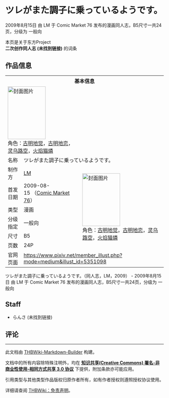 # ツレがまた調子に乗っているようです。

<!-- source html: G:\repos\THBWiki-Markdown-Builder\THBWikiMarkdown\Temp\main\e\e6\ns0%3A%E3%83%84%E3%83%AC%E3%81%8C%E3%81%BE%E3%81%9F%E8%AA%BF%E5%AD%90%E3%81%AB%E4%B9%97%E3%81%A3%E3%81%A6%E3%81%84%E3%82%8B%E3%82%88%E3%81%86%E3%81%A7%E3%81%99%E3%80%82.html -->

2009年8月15日 由 LM 于 Comic Market 76 发布的漫画同人志，B5尺寸一共24页，分级为 一般向

本页是关于东方Project  
 **二次创作同人志 (未找到链接)** 的词条

## 作品信息

<table><tbody><tr><th colspan="3">基本信息</th></tr><tr><td class="cover-artwork-mobile" colspan="2"><a href="./文件-ツレがまた調子に乗っているようです。封面.jpg.md" class="image" title="封面图片"><img alt="封面图片" src="https://upload.thwiki.cc/thumb/b/b1/%E3%83%84%E3%83%AC%E3%81%8C%E3%81%BE%E3%81%9F%E8%AA%BF%E5%AD%90%E3%81%AB%E4%B9%97%E3%81%A3%E3%81%A6%E3%81%84%E3%82%8B%E3%82%88%E3%81%86%E3%81%A7%E3%81%99%E3%80%82%E5%B0%81%E9%9D%A2.jpg/120px-%E3%83%84%E3%83%AC%E3%81%8C%E3%81%BE%E3%81%9F%E8%AA%BF%E5%AD%90%E3%81%AB%E4%B9%97%E3%81%A3%E3%81%A6%E3%81%84%E3%82%8B%E3%82%88%E3%81%86%E3%81%A7%E3%81%99%E3%80%82%E5%B0%81%E9%9D%A2.jpg" decoding="async" loading="lazy" width="120" height="168" srcset="https://upload.thwiki.cc/thumb/b/b1/%E3%83%84%E3%83%AC%E3%81%8C%E3%81%BE%E3%81%9F%E8%AA%BF%E5%AD%90%E3%81%AB%E4%B9%97%E3%81%A3%E3%81%A6%E3%81%84%E3%82%8B%E3%82%88%E3%81%86%E3%81%A7%E3%81%99%E3%80%82%E5%B0%81%E9%9D%A2.jpg/180px-%E3%83%84%E3%83%AC%E3%81%8C%E3%81%BE%E3%81%9F%E8%AA%BF%E5%AD%90%E3%81%AB%E4%B9%97%E3%81%A3%E3%81%A6%E3%81%84%E3%82%8B%E3%82%88%E3%81%86%E3%81%A7%E3%81%99%E3%80%82%E5%B0%81%E9%9D%A2.jpg 1.5x, https://upload.thwiki.cc/thumb/b/b1/%E3%83%84%E3%83%AC%E3%81%8C%E3%81%BE%E3%81%9F%E8%AA%BF%E5%AD%90%E3%81%AB%E4%B9%97%E3%81%A3%E3%81%A6%E3%81%84%E3%82%8B%E3%82%88%E3%81%86%E3%81%A7%E3%81%99%E3%80%82%E5%B0%81%E9%9D%A2.jpg/240px-%E3%83%84%E3%83%AC%E3%81%8C%E3%81%BE%E3%81%9F%E8%AA%BF%E5%AD%90%E3%81%AB%E4%B9%97%E3%81%A3%E3%81%A6%E3%81%84%E3%82%8B%E3%82%88%E3%81%86%E3%81%A7%E3%81%99%E3%80%82%E5%B0%81%E9%9D%A2.jpg 2x" data-file-width="555" data-file-height="777"></a><div class="cover-char">角色：<a href="./古明地觉.md" title="古明地觉">古明地觉</a>，<a href="./古明地恋.md" title="古明地恋">古明地恋</a>，<a href="./灵乌路空.md" title="灵乌路空">灵乌路空</a>，<a href="./火焰猫燐.md" title="火焰猫燐">火焰猫燐</a></div></td>
</tr><tr><td class="label">名称</td><td colspan="2"> ツレがまた調子に乗っているようです。 </td></tr><tr><td class="label">制作方</td><td><a href="./LM.md" title="LM">LM</a></td><td class="cover-artwork" rowspan="6" style="min-width:168px;"><a href="./文件-ツレがまた調子に乗っているようです。封面.jpg.md" class="image" title="封面图片"><img alt="封面图片" src="https://upload.thwiki.cc/thumb/b/b1/%E3%83%84%E3%83%AC%E3%81%8C%E3%81%BE%E3%81%9F%E8%AA%BF%E5%AD%90%E3%81%AB%E4%B9%97%E3%81%A3%E3%81%A6%E3%81%84%E3%82%8B%E3%82%88%E3%81%86%E3%81%A7%E3%81%99%E3%80%82%E5%B0%81%E9%9D%A2.jpg/120px-%E3%83%84%E3%83%AC%E3%81%8C%E3%81%BE%E3%81%9F%E8%AA%BF%E5%AD%90%E3%81%AB%E4%B9%97%E3%81%A3%E3%81%A6%E3%81%84%E3%82%8B%E3%82%88%E3%81%86%E3%81%A7%E3%81%99%E3%80%82%E5%B0%81%E9%9D%A2.jpg" decoding="async" loading="lazy" width="120" height="168" srcset="https://upload.thwiki.cc/thumb/b/b1/%E3%83%84%E3%83%AC%E3%81%8C%E3%81%BE%E3%81%9F%E8%AA%BF%E5%AD%90%E3%81%AB%E4%B9%97%E3%81%A3%E3%81%A6%E3%81%84%E3%82%8B%E3%82%88%E3%81%86%E3%81%A7%E3%81%99%E3%80%82%E5%B0%81%E9%9D%A2.jpg/180px-%E3%83%84%E3%83%AC%E3%81%8C%E3%81%BE%E3%81%9F%E8%AA%BF%E5%AD%90%E3%81%AB%E4%B9%97%E3%81%A3%E3%81%A6%E3%81%84%E3%82%8B%E3%82%88%E3%81%86%E3%81%A7%E3%81%99%E3%80%82%E5%B0%81%E9%9D%A2.jpg 1.5x, https://upload.thwiki.cc/thumb/b/b1/%E3%83%84%E3%83%AC%E3%81%8C%E3%81%BE%E3%81%9F%E8%AA%BF%E5%AD%90%E3%81%AB%E4%B9%97%E3%81%A3%E3%81%A6%E3%81%84%E3%82%8B%E3%82%88%E3%81%86%E3%81%A7%E3%81%99%E3%80%82%E5%B0%81%E9%9D%A2.jpg/240px-%E3%83%84%E3%83%AC%E3%81%8C%E3%81%BE%E3%81%9F%E8%AA%BF%E5%AD%90%E3%81%AB%E4%B9%97%E3%81%A3%E3%81%A6%E3%81%84%E3%82%8B%E3%82%88%E3%81%86%E3%81%A7%E3%81%99%E3%80%82%E5%B0%81%E9%9D%A2.jpg 2x" data-file-width="555" data-file-height="777"></a><div class="cover-char">角色：<a href="./古明地觉.md" title="古明地觉">古明地觉</a>，<a href="./古明地恋.md" title="古明地恋">古明地恋</a>，<a href="./灵乌路空.md" title="灵乌路空">灵乌路空</a>，<a href="./火焰猫燐.md" title="火焰猫燐">火焰猫燐</a></div></td>
</tr><tr><td class="label">首发日期</td><td>2009-08-15&#160;（<a href="/展会作品列表?e=Comic+Market%2376">Comic Market 76</a>）</td></tr><tr><td class="label">类型</td><td>漫画</td></tr><tr><td class="label">分级指定</td><td>一般向</td></tr><tr><td class="label">尺寸</td><td>B5</td></tr><tr><td class="label">页数</td><td>24P</td></tr>
<tr><td class="label">官网页面</td><td colspan="2"><a rel="nofollow" class="external free" href="https://www.pixiv.net/member_illust.php?mode=medium&amp;illust_id=5351098">https://www.pixiv.net/member_illust.php?mode=medium&amp;illust_id=5351098</a></td></tr></tbody></table>

ツレがまた調子に乗っているようです。（同人志，LM，2009） - 2009年8月15日 由 LM 于 Comic Market 76 发布的漫画同人志，B5尺寸一共24页，分级为 一般向

## Staff
- らんさ (未找到链接)


## 评论




---

此文档由 [THBWiki-Markdown-Builder](https://github.com/Delsin-Yu/THBWiki-Markdown-Builder) 构建。

文档中的所有内容除特殊注明外，均在 [**知识共享(Creative Commons) 署名-非商业性使用-相同方式共享 3.0 协议**](https://creativecommons.org/licenses/by-sa/3.0/deed.zh-hans) 下提供，附加条款亦可能应用。

引用类型与其他类型作品版权归原作者所有，如有作者授权则遵照授权协议使用。

详细请查阅 [THBWiki：免责声明](https://thbwiki.cc/THBWiki:%E5%85%8D%E8%B4%A3%E5%A3%B0%E6%98%8E)。

